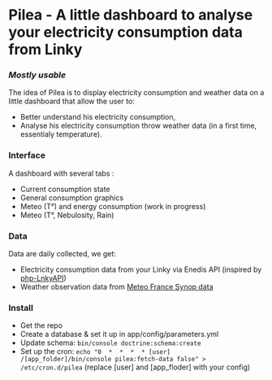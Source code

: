 # Pilea - A little dashboard to analyse your electricity consumption data from Linky

### *Mostly usable*

The idea of Pilea is to display electricity consumption and weather data on a little dashboard that allow the user to:

* Better understand his electricity consumption,
* Analyse his electricity consumption throw weather data (in a first time, essentialy temperature).

### Interface

A dashboard with several tabs :

* Current consumption state
* General consumption graphics
* Meteo (T°) and energy consumption (work in progress)
* Meteo (T°, Nebulosity, Rain)

### Data

Data are daily collected, we get:

* Electricity consumption data from your Linky via Enedis API (inspired by [php-LnkyAPI](https://github.com/KiboOst/php-LinkyAPI))
* Weather observation data from [Meteo France Synop data](https://donneespubliques.meteofrance.fr/?fond=produit&id_produit=90&id_rubrique=32)

### Install

* Get the repo
* Create a database & set it up in app/config/parameters.yml
* Update schema: `bin/console doctrine:schema:create`
* Set up the cron: `echo "0  *  *  *  * [user] /[app_folder]/bin/console pilea:fetch-data false" > /etc/cron.d/pilea`
  (replace [user] and [app_floder] with your config)
